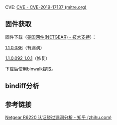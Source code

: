 CVE: [CVE - CVE-2019-17137 (mitre.org)](https://cve.mitre.org/cgi-bin/cvename.cgi?name=CVE-2019-17137)

## 固件获取
固件下载（[美国网件(NETGEAR) - 技术支持](http://support.netgear.cn/doucument/More.asp?id=2294)）：

[1.1.0.086](http://www.downloads.netgear.com/files/GDC/R6220/R6220-V1.1.0.86.zip)（有漏洞）

[1.1.0.092_1.0.1](http://support.netgear.cn/Upfilepath/R6220-V1.1.0.92_1.0.1_BETA.img)（修复）

下载后使用binwalk提取。

## bindiff分析






## 参考链接
[Netgear R6220 认证绕过漏洞分析 - 知乎 (zhihu.com)](https://zhuanlan.zhihu.com/p/343918187)

